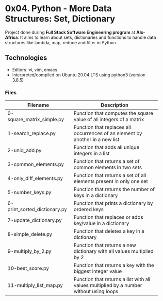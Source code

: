 # **0x04. Python - More Data Structures: Set, Dictionary**

Project done during **Full Stack Software Engineering program** at **Alx-Africa**. It aims to learn about sets, dictionaries and functions to handle data structures like lambda, map, reduce and filter in Python.

## **Technologies**

- Editors: vi, vim, emacs
- Interpreted/compiled on Ubuntu 20.04 LTS using python3 (version 3.8.5)

### **Files**
|Filename|	Description|
|---------|----------------|
|0-square_matrix_simple.py|	Function that computes the square value of all integers of a matrix
|1-search_replace.py|	Function that replaces all occurrences of an element by another in a new list
|2-uniq_add.py|	Function that adds all unique integers in a list
|3-common_elements.py|	Function that returns a set of common elements in two sets
|4-only_diff_elements.py|	Function that returns a set of all elements present in only one set
|5-number_keys.py|	Function that returns the number of keys in a dictionary
|6-print_sorted_dictionary.py|	Function that prints a dictionary by ordered keys
|7-update_dictionary.py|	Function that replaces or adds key/value in a dictionary
|8-simple_delete.py|	Function that deletes a key in a dictionary
|9-multiply_by_2.py|	Function that returns a new dictionary with all values multiplied by 2
|10-best_score.py|	Function that returns a key with the biggest integer value
|11-multiply_list_map.py|	Function that returns a list with all values multiplied by a number without using loops
